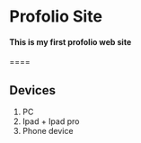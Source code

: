 # Profolio Site
#### This is my first profolio web site 
====

## Devices 

1. PC 
2. Ipad + Ipad pro
3. Phone device 
